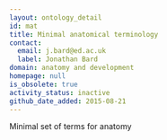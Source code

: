```yaml
---
layout: ontology_detail
id: mat
title: Minimal anatomical terminology
contact:
  email: j.bard@ed.ac.uk
  label: Jonathan Bard
domain: anatomy and development
homepage: null
is_obsolete: true
activity_status: inactive
github_date_added: 2015-08-21
---
```


Minimal set of terms for anatomy
